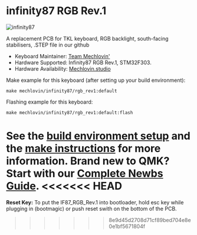 # infinity87 RGB Rev.1

![infinity87](https://i.imgur.com/sGRD4d7l.jpeg)

A replacement PCB for TKL keyboard, RGB backlight, south-facing stabilisers, .STEP file in our github

* Keyboard Maintainer: [Team Mechlovin'](https://github.com/mechlovin)
* Hardware Supported: Infinity87 RGB Rev.1, STM32F303.
* Hardware Availability: [Mechlovin.studio](https://mechlovin.studio)

Make example for this keyboard (after setting up your build environment):

    make mechlovin/infinity87/rgb_rev1:default

Flashing example for this keyboard:

    make mechlovin/infinity87/rgb_rev1:default:flash

See the [build environment setup](https://docs.qmk.fm/#/getting_started_build_tools) and the [make instructions](https://docs.qmk.fm/#/getting_started_make_guide) for more information. Brand new to QMK? Start with our [Complete Newbs Guide](https://docs.qmk.fm/#/newbs).
<<<<<<< HEAD
=======

**Reset Key:** To put the IF87_RGB_Rev.1 into bootloader, hold esc key while plugging in (bootmagic) or push reset swith on the bottom of the PCB.
>>>>>>> 8e9d45d2708d71cf89bed704e8e0e1bf5671804f
